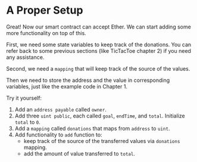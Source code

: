 # A Proper Setup

Great! Now our smart contract can accept Ether. We can start adding some more functionality on top of this. 

First, we need some state variables to keep track of the donations. You can refer back to some previous sections (like TicTacToe chapter 2) if you need any assistance.

Second, we need a `mapping` that will keep track of the source of the values.

Then we need to store the address and the value in corresponding variables, just like the example code in Chapter 1.

Try it yourself:

  1. Add an `address payable` called `owner`.
  2. Add three `uint public`, each called `goal`, `endTime`, and `total`. Initialize `total` to `0`.
  3. Add a `mapping` called `donations` that maps from `address` to `uint`.
  4. Add functionality to `add` function to:
     * keep track of the source of the transferred values via `donations` mapping.
     * add the amount of value transferred to `total`.
